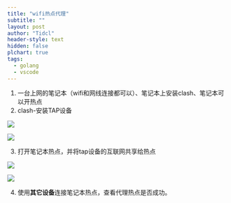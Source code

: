 ```yaml
---
title: "wifi热点代理"
subtitle: ""
layout: post
author: "Tidcl"
header-style: text
hidden: false
plchart: true
tags:
  - golang
  - vscode
---
```




1. 一台上网的笔记本（wifi和网线连接都可以）、笔记本上安装clash、笔记本可以开热点
2. clash-安装TAP设备

![](http://Tidcl.github.io/img/posts/clash/clash热点_安装TAP1.png)

![](http://Tidcl.github.io/img/posts/clash/clash热点_安装TAP2.png)

3. 打开笔记本热点，并将tap设备的互联网共享给热点

![](http://Tidcl.github.io/img/posts/clash/clash热点_tap共享.png)

![](http://Tidcl.github.io/img/posts/clash/clash热点_tap共享设置.png)

4. 使用**其它设备**连接笔记本热点，查看代理热点是否成功。

